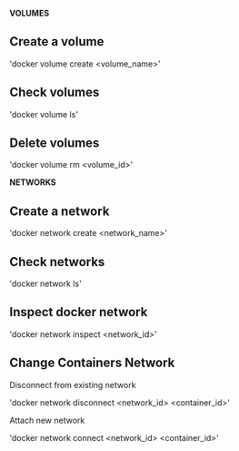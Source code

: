    **VOLUMES**

## Create a volume
   'docker volume create <volume_name>'
   
## Check volumes
   'docker volume ls'
   
## Delete volumes
   'docker volume rm <volume_id>'
   
   
   
   **NETWORKS**
   
## Create a network
   'docker network create <network_name>'
   
## Check networks
   'docker network ls'
   
## Inspect docker network
   'docker network inspect <network_id>'
   
## Change Containers Network
   Disconnect from existing network
   
   'docker network disconnect <network_id> <container_id>'
   
   
   Attach new network
   
   'docker network connect <network_id> <container_id>'
